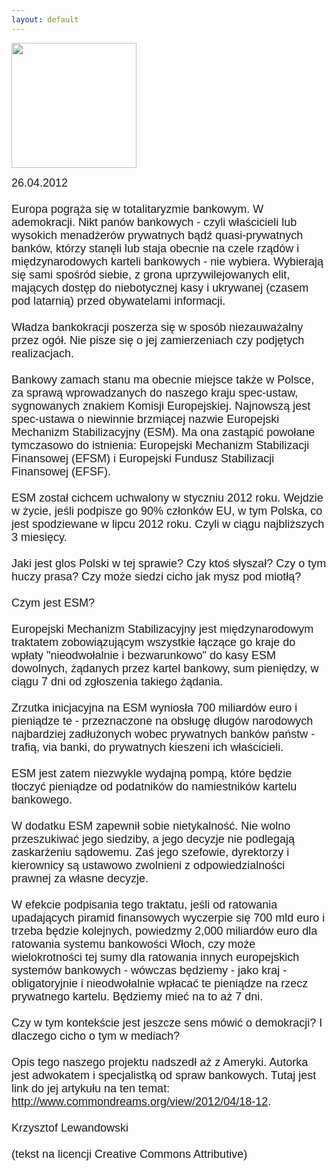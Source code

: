 ```yaml
---
layout: default
---
```

<img src="{{site.baseurl}}\articles\pictures\465.vampsquid.jpg" width="200"><!--108-->
<p style="margin: 0px 0px 18px; font-size: 18px; font-family: Helvetica;">
26.04.2012<br><br>Europa pogrąża się w totalitaryzmie bankowym. W ademokracji. Nikt panów bankowych - czyli właścicieli lub wysokich menadżerów prywatnych bądź quasi-prywatnych banków, którzy stanęli lub staja obecnie na czele rządów i międzynarodowych karteli bankowych - nie wybiera. Wybierają się sami spośród siebie, z grona uprzywilejowanych elit, mających dostęp do niebotycznej kasy i ukrywanej (czasem pod latarnią) przed obywatelami informacji.<br><br>Władza bankokracji poszerza się w sposób niezauważalny przez ogół. Nie pisze się o jej zamierzeniach czy podjętych realizacjach. <br><br>Bankowy zamach stanu ma obecnie miejsce także w Polsce, za sprawą wprowadzanych do naszego kraju spec-ustaw, sygnowanych znakiem Komisji Europejskiej. Najnowszą jest spec-ustawa o niewinnie brzmiącej nazwie Europejski Mechanizm Stabilizacyjny (ESM). Ma ona zastąpić powołane tymczasowo do istnienia: Europejski Mechanizm Stabilizacji Finansowej (EFSM) i Europejski Fundusz Stabilizacji Finansowej (EFSF).<br><br>ESM został cichcem uchwalony w styczniu 2012 roku. Wejdzie w życie, jeśli podpisze go 90% członków EU, w tym Polska, co jest spodziewane w lipcu 2012 roku. Czyli w ciągu najbliższych 3 miesięcy. <br><br>Jaki jest glos Polski w tej sprawie? Czy ktoś słyszał? Czy o tym huczy prasa? Czy może siedzi cicho jak mysz pod miotłą? <br><br>Czym jest ESM? <br><br>Europejski Mechanizm Stabilizacyjny jest międzynarodowym traktatem zobowiązującym wszystkie łączące go kraje do wpłaty "nieodwołalnie i bezwarunkowo" do kasy ESM dowolnych, żądanych przez kartel bankowy, sum pieniędzy, w ciągu 7 dni od zgłoszenia takiego żądania. <br><br>Zrzutka inicjacyjna na ESM wyniosła 700 miliardów euro i pieniądze te - przeznaczone na obsługę długów narodowych najbardziej zadłużonych wobec prywatnych banków państw - trafią, via banki, do prywatnych kieszeni ich właścicieli. <br><br>ESM jest zatem niezwykle wydajną pompą, które będzie tłoczyć pieniądze od podatników do namiestników kartelu bankowego.<br><br>W dodatku ESM zapewnił sobie nietykalność. Nie wolno przeszukiwać jego siedziby, a jego decyzje nie podlegają zaskarżeniu sądowemu. Zaś jego szefowie, dyrektorzy i kierownicy są ustawowo zwolnieni z odpowiedzialności prawnej za własne decyzje.<br><br>W efekcie podpisania tego traktatu, jeśli od ratowania upadających piramid finansowych wyczerpie się 700 mld euro i trzeba będzie kolejnych, powiedzmy 2,000 miliardów euro dla ratowania systemu bankowości Włoch, czy może wielokrotności tej sumy dla ratowania innych europejskich systemów bankowych - wówczas będziemy - jako kraj - obligatoryjnie i nieodwołalnie wpłacać te pieniądze na rzecz prywatnego kartelu. Będziemy mieć na to aż 7 dni.<br><br>Czy w tym kontekście jest jeszcze sens mówić o demokracji? I dlaczego cicho o tym w mediach?<br><br>Opis tego naszego projektu nadszedł aż z Ameryki. Autorka jest adwokatem i specjalistką od spraw bankowych. Tutaj jest link do jej artykułu na ten temat: <a target="" title="Ellen Brown" href="http://www.commondreams.org/view/2012/04/18-12.">http://www.commondreams.org/view/2012/04/18-12</a>.<br><br>Krzysztof Lewandowski <br><br>(tekst na licencji Creative Commons Attributive)<br></p>